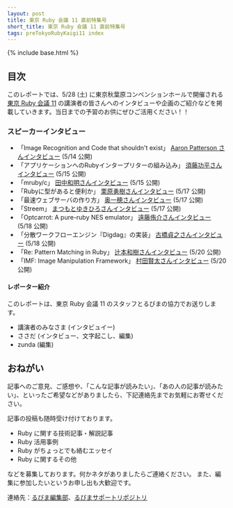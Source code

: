 ```yaml
---
layout: post
title: 東京 Ruby 会議 11 直前特集号
short_title: 東京 Ruby 会議 11 直前特集号
tags: preTokyoRubyKaigi11 index
---
```

{% include base.html %}


##  目次

このレポートでは、5/28 (土) に東京秋葉原コンベンションホールで開催される [東京 Ruby 会議 11](http://regional.rubykaigi.org/tokyo11/) の講演者の皆さんへのインタビューや企画のご紹介などを掲載していきます。当日までの予習のお供にぜひご活用ください！！

###  スピーカーインタビュー

- 「Image Recognition and Code that shouldn't exist」 [Aaron Patterson さんインタビュー](http://regional.rubykaigi.org/tokyo11/interview/tenderlove/) (5/14 公開)
- 「アプリケーションへのRubyインタープリターの組み込み」 [須藤功平さんインタビュー](http://regional.rubykaigi.org/tokyo11/interview/kou/) (5/15 公開)
- 「mruby/c」 [田中和明さんインタビュー](http://regional.rubykaigi.org/tokyo11/interview/kaz0505/) (5/15 公開)
- 「Rubyに型があると便利か」 [栗原勇樹さんインタビュー](http://regional.rubykaigi.org/tokyo11/interview/ksss/) (5/17 公開)
- 「最速ウェブサーバの作り方」 [奥一穂さんインタビュー](http://regional.rubykaigi.org/tokyo11/interview/kazuho/) (5/17 公開)
- 「Streem」 [まつもとゆきひろさんインタビュー](http://regional.rubykaigi.org/tokyo11/interview/matz/) (5/17 公開)
- 「Optcarrot: A pure-ruby NES emulator」 [遠藤侑介さんインタビュー](http://regional.rubykaigi.org/tokyo11/interview/mame/) (5/18 公開)
- 「分散ワークフローエンジン『Digdag』の実装」 [古橋貞之さんインタビュー](http://regional.rubykaigi.org/tokyo11/interview/frsyuki/) (5/18 公開)
- 「Re: Pattern Matching in Ruby」 [辻本和樹さんインタビュー](http://regional.rubykaigi.org/tokyo11/interview/k-tsj/) (5/20 公開)
- 「IMF: Image Manipulation Framework」 [村田賢太さんインタビュー](http://regional.rubykaigi.org/tokyo11/interview/mrkn/) (5/20 公開)

####  レポーター紹介

このレポートは、東京 Ruby 会議 11 のスタッフとるびまの協力でお送りします。

- 講演者のみなさま (インタビュイー)
- ささだ (インタビュー、文字起こし、編集)
- zunda (編集)

##  おねがい

記事へのご意見、ご感想や、「こんな記事が読みたい」、「あの人の記事が読みたい」、といったご希望などがありましたら、下記連絡先までお気軽にお寄せください。

記事の投稿も随時受け付けております。

- Ruby に関する技術記事・解説記事
- Ruby 活用事例
- Ruby がちょっとでも絡むエッセイ
- Ruby に関するその他

などを募集しております。何かネタがありましたらご連絡ください。
また、編集に参加したいというお申し出も大歓迎です。

連絡先：[るびま編集部](mailto:magazine@ruby-no-kai.org)、[るびまサポートリポジトリ](https://github.com/rubima/rubima-support)

